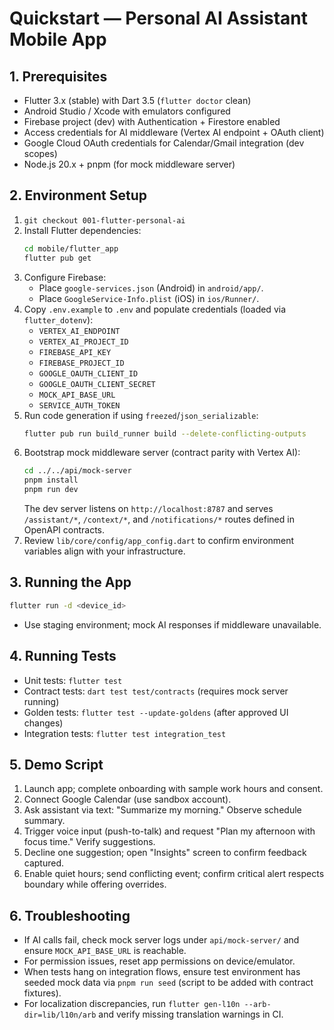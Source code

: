 # Quickstart — Personal AI Assistant Mobile App

## 1. Prerequisites
- Flutter 3.x (stable) with Dart 3.5 (`flutter doctor` clean)
- Android Studio / Xcode with emulators configured
- Firebase project (dev) with Authentication + Firestore enabled
- Access credentials for AI middleware (Vertex AI endpoint + OAuth client)
- Google Cloud OAuth credentials for Calendar/Gmail integration (dev scopes)
- Node.js 20.x + pnpm (for mock middleware server)

## 2. Environment Setup
1. `git checkout 001-flutter-personal-ai`
2. Install Flutter dependencies:
   ```bash
   cd mobile/flutter_app
   flutter pub get
   ```
3. Configure Firebase:
   - Place `google-services.json` (Android) in `android/app/`.
   - Place `GoogleService-Info.plist` (iOS) in `ios/Runner/`.
4. Copy `.env.example` to `.env` and populate credentials (loaded via `flutter_dotenv`):
   - `VERTEX_AI_ENDPOINT`
   - `VERTEX_AI_PROJECT_ID`
   - `FIREBASE_API_KEY`
   - `FIREBASE_PROJECT_ID`
   - `GOOGLE_OAUTH_CLIENT_ID`
   - `GOOGLE_OAUTH_CLIENT_SECRET`
   - `MOCK_API_BASE_URL`
   - `SERVICE_AUTH_TOKEN`
5. Run code generation if using `freezed`/`json_serializable`:
   ```bash
   flutter pub run build_runner build --delete-conflicting-outputs
   ```
6. Bootstrap mock middleware server (contract parity with Vertex AI):
   ```bash
   cd ../../api/mock-server
   pnpm install
   pnpm run dev
   ```
   The dev server listens on `http://localhost:8787` and serves `/assistant/*`, `/context/*`, and `/notifications/*` routes defined in OpenAPI contracts.
7. Review `lib/core/config/app_config.dart` to confirm environment variables align with your infrastructure.

## 3. Running the App
```bash
flutter run -d <device_id>
```
- Use staging environment; mock AI responses if middleware unavailable.

## 4. Running Tests
- Unit tests: `flutter test`
- Contract tests: `dart test test/contracts` (requires mock server running)
- Golden tests: `flutter test --update-goldens` (after approved UI changes)
- Integration tests: `flutter test integration_test`

## 5. Demo Script
1. Launch app; complete onboarding with sample work hours and consent.
2. Connect Google Calendar (use sandbox account).
3. Ask assistant via text: "Summarize my morning." Observe schedule summary.
4. Trigger voice input (push-to-talk) and request "Plan my afternoon with focus time." Verify suggestions.
5. Decline one suggestion; open "Insights" screen to confirm feedback captured.
6. Enable quiet hours; send conflicting event; confirm critical alert respects boundary while offering overrides.

## 6. Troubleshooting
- If AI calls fail, check mock server logs under `api/mock-server/` and ensure `MOCK_API_BASE_URL` is reachable.
- For permission issues, reset app permissions on device/emulator.
- When tests hang on integration flows, ensure test environment has seeded mock data via `pnpm run seed` (script to be added with contract fixtures).
- For localization discrepancies, run `flutter gen-l10n --arb-dir=lib/l10n/arb` and verify missing translation warnings in CI.

